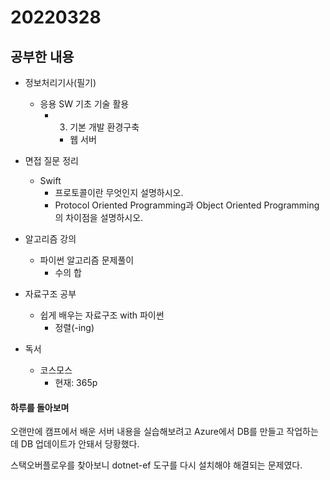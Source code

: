 # 20220328

## 공부한 내용
+ 정보처리기사(필기)
    * 응용 SW 기초 기술 활용
      + 3. 기본 개발 환경구축
        - 웹 서버

+ 면접 질문 정리
  - Swift
    * 프로토콜이란 무엇인지 설명하시오.
    * Protocol Oriented Programming과 Object Oriented Programming의 차이점을 설명하시오.
    
+ 알고리즘 강의
  - 파이썬 알고리즘 문제풀이
    * 수의 합

+ 자료구조 공부
  - 쉽게 배우는 자료구조 with 파이썬
    * 정렬(-ing)

+ 독서
  - 코스모스
    * 현재: 365p

#### 하루를 돌아보며
오랜만에 캠프에서 배운 서버 내용을 실습해보려고 Azure에서 DB를 만들고 작업하는데 DB 업데이트가 안돼서 당황했다.

스택오버플로우를 찾아보니 dotnet-ef 도구를 다시 설치해야 해결되는 문제였다.
